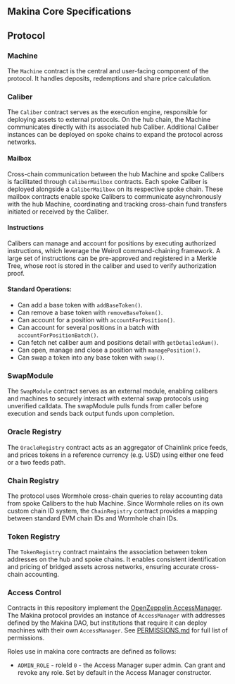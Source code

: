 ## Makina Core Specifications

## Protocol

### Machine

The `Machine` contract is the central and user-facing component of the protocol. It handles deposits, redemptions and share price calculation.

### Caliber

The `Caliber` contract serves as the execution engine, responsible for deploying assets to external protocols. On the hub chain, the Machine communicates directly with its associated hub Caliber. Additional Caliber instances can be deployed on spoke chains to expand the protocol across networks.

#### Mailbox

Cross-chain communication between the hub Machine and spoke Calibers is facilitated through `CaliberMailbox` contracts. Each spoke Caliber is deployed alongside a `CaliberMailbox` on its respective spoke chain. These mailbox contracts enable spoke Calibers to communicate asynchronously with the hub Machine, coordinating and tracking cross-chain fund transfers initiated or received by the Caliber.

#### Instructions

Calibers can manage and account for positions by executing authorized instructions, which leverage the Weiroll command-chaining framework. A large set of instructions can be pre-approved and registered in a Merkle Tree, whose root is stored in the caliber and used to verify authorization proof.

#### Standard Operations:

- Can add a base token with `addBaseToken()`.
- Can remove a base token with `removeBaseToken()`.
- Can account for a position with `accountForPosition()`.
- Can account for several positions in a batch with `accountForPositionBatch()`.
- Can fetch net caliber aum and positions detail with `getDetailedAum()`.
- Can open, manage and close a position with `managePosition()`.
- Can swap a token into any base token with `swap()`.

### SwapModule

The `SwapModule` contract serves as an external module, enabling calibers and machines to securely interact with external swap protocols using unverified calldata. The swapModule pulls funds from caller before execution and sends back output funds upon completion.

### Oracle Registry

The `OracleRegistry` contract acts as an aggregator of Chainlink price feeds, and prices tokens in a reference currency (e.g. USD) using either one feed or a two feeds path.

### Chain Registry

The protocol uses Wormhole cross-chain queries to relay accounting data from spoke Calibers to the hub Machine. Since Wormhole relies on its own custom chain ID system, the `ChainRegistry` contract provides a mapping between standard EVM chain IDs and Wormhole chain IDs.

### Token Registry

The `TokenRegistry` contract maintains the association between token addresses on the hub and spoke chains. It enables consistent identification and pricing of bridged assets across networks, ensuring accurate cross-chain accounting.

### Access Control

Contracts in this repository implement the [OpenZeppelin AccessManager](https://docs.openzeppelin.com/contracts/5.x/api/access#accessmanager). The Makina protocol provides an instance of `AccessManager` with addresses defined by the Makina DAO, but institutions that require it can deploy machines with their own `AccessManager`. See [PERMISSIONS.md](https://github.com/makinaHQ/makina-core/blob/main/PERMISSIONS.md) for full list of permissions.

Roles use in makina core contracts are defined as follows:

- `ADMIN_ROLE` - roleId `0` - the Access Manager super admin. Can grant and revoke any role. Set by default in the Access Manager constructor.
